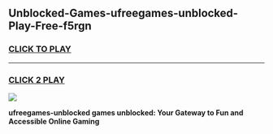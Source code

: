 
## Unblocked-Games-ufreegames-unblocked-Play-Free-f5rgn
<h3>
<a href="https://premium76.site?title=ufreegames-unblocked&ref=23A">CLICK TO PLAY</a></h3>
<hr>

<h3>
<a href="https://premium76.site?title=ufreegames-unblocked&ref=23A">CLICK 2 PLAY</a>
  
</h3>

<a href="https://premium76.site?title=ufreegames-unblocked&ref=23A"><img src="https://clearcache.store/games.png"></a>


**ufreegames-unblocked games unblocked: Your Gateway to Fun and Accessible Online Gaming**
